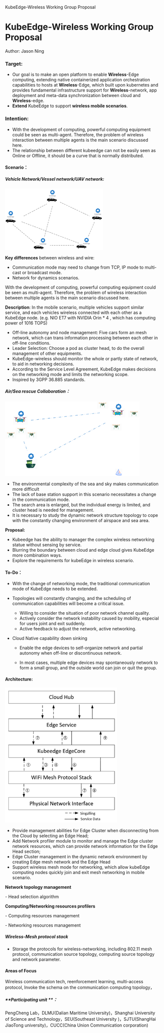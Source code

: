KubeEdge-Wireless Working Group Proposal

# KubeEdge-Wireless Working Group Proposal

Author: Jason Ning

### **Target:** 

- Our goal is to make an open platform to enable **Wireless**-Edge computing, extending native containerized application orchestration capabilities to hosts at **Wireless**-Edge, which built upon kubernetes and provides fundamental infrastructure support for **Wireless**-network, app deployment and meta-data synchronization between cloud and **Wireless**-edge.
- **Extend** KubeEdge to support **wireless mobile scenarios**.

### Intention:

- With the development of computing, powerful computing equipment could be seen as multi-agent. Therefore, the  problem of wireless interaction between multiple agents is the main scenario discussed here. 
- The relationship between different kubeedge can not be easily seen as Online or Offline,  it should be a curve that is  normally distributed.

#### Scenario：

##### 	Vehicle Network/Vessel network/UAV network:

<img src="../JPG/image-20210203172851933.png" alt="image-20210203172851933" style="zoom: 50%;" />

**Key differences** between wireless and wire:  

- Communication mode may need to change from TCP, IP mode to multi-cast or broadcast mode.
- Network for dynamics scenarios.  

With the development of computing, powerful computing equipment could be seen as multi-agent. Therefore, the  problem of wireless interaction between multiple agents is the main scenario discussed here. 

**Description**:  In the mobile scenario, multiple vehicles support similar service, and each vehicles wireless connected with each other as a KubeEdge node. (e.g. NIO ET7 with NVIDIA Orin * 4 , which has computing power of 1016 TOPS)

- Off-line autonomy and node management: Five cars form an mesh network, which can trans information processing between each other in off-line conditions.
- Leader Selection: Choose a pod as cluster head, to do the overall management of other equipments.
- KubeEdge-wireless should monitor the whole or partly state of network, to aid in networking decisions.
- According to the Service Level Agreement, KubeEdge makes decisions on the networking mode and limits the networking scope.
- Inspired by 3GPP 36.885 standards.

##### **Air/Sea rescue Collaboration：**

<img src="../JPG/Kube-Wireless流程图-海洋搜救.png" alt="Kube-Wireless流程图-海洋搜救" style="zoom: 67%;" />


- The environmental complexity of the sea and sky makes communication more difficult
- The lack of base station support in this scenario necessitates a change in the communication mode.
- The search area is enlarged, but the individual energy is limited, and cluster head is needed for management.
- It is necessary to study the dynamic network structure topology to cope with the constantly changing environment of airspace and sea area.



**Proposal:**

- Kubeedge has the ability to manager the complex wireless networking statue without sensing by service.
-  Blurring the boundary between cloud and edge cloud gives KubeEdge more combination ways.
- Explore the requirements for kubeEdge in wireless scenario. 

#### To-Do：

- With the change of networking mode, the traditional communication mode of KubeEdge needs to be extended.

- Topologies will constantly changing, and the scheduling of communication capabilities will become a critical issue.

  - Willing to consider the situation of poor network channel quality.
  - Actively consider the network instability caused by mobility, especial for users joint and exit suddenly.
  - Active feedback to adjust the network, active networking.
- Cloud Native capability down sinking

  - Enable the edge devices to self-organize network and partial autonomy when off-line or discontinuous network. 

  - In most cases, multiple edge devices may spontaneously network to form a small group, and the outside world can join or quit the group.



#### Architecture:

<img src="../JPG/image-20210131223645659.png" alt="image-20210131223645659" style="zoom: 67%;" />

- Provide management abilities for Edge Cluster when disconnecting from the Cloud by selecting an Edge Head; 
- Add Network profiler module to monitor and manage the Edge cluster network resources, which can provide network information for the Edge Head section;
- Edge Cluster management in the dynamic network environment by creating Edge mesh network and the Edge Head
- Support wireless mesh mode for networking, which allow kubeEdge computing nodes quickly  join and exit mesh networking in mobile scenario.

**Network topology management** 

\-    Head selection algorithm

**Computing/Networking resources profilers** 

\-    Computing resources management 

\-    Networking resources management

##### Wireless-Mesh protocol stack

-  Storage the protocols for wireless-networking, including 802.11 mesh protocol, communication source topology, computing source topology and network parameter.

#### **Areas of Focus**

   Wireless communication tech, reenforcement learning, multi-access protocol, Invoke the schema on the communication computing topology，

##### **Participating unit **：

PengCheng Lab，DLMU(Dalian Maritime University)，Shanghai University of Science and Technology，SEU(Southeast University )，SJTU(ShangHai JiaoTong university)，CUCC(China Union Communication corporation)



 
